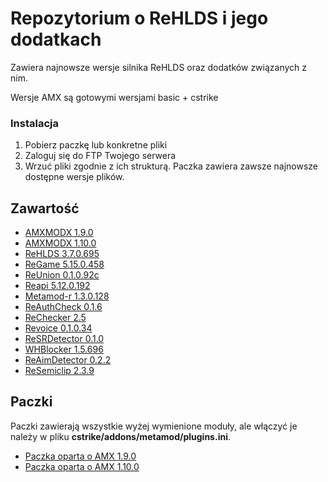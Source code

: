 # Repozytorium o ReHLDS i jego dodatkach
Zawiera najnowsze wersje silnika ReHLDS oraz dodatków związanych z nim.

Wersje AMX są gotowymi wersjami basic + cstrike

### Instalacja 
1. Pobierz paczkę lub konkretne pliki
2. Zaloguj się do FTP Twojego serwera
3. Wrzuć pliki zgodnie z ich strukturą.
Paczka zawiera zawsze najnowsze dostępne wersje plików.

## Zawartość
- [AMXMODX 1.9.0](https://github.com/AdrianJagodznski/ReHLDS-AND-ADDONS/raw/master/AMX%201.9.0.rar) 
- [AMXMODX 1.10.0](https://github.com/AdrianJagodznski/ReHLDS-AND-ADDONS/raw/master/AMX%201.10.0.rar) 
- [ReHLDS 3.7.0.695](https://github.com/AdrianJagodznski/ReHLDS-AND-ADDONS/blob/master/ReHLDS.rar) 
- [ReGame 5.15.0.458](https://github.com/AdrianJagodznski/ReHLDS-AND-ADDONS/raw/master/ReGame.rar)
- [ReUnion 0.1.0.92c](https://github.com/AdrianJagodznski/ReHLDS-AND-ADDONS/raw/master/ReUnion.rar)
- [Reapi 5.12.0.192](https://github.com/AdrianJagodznski/ReHLDS-AND-ADDONS/raw/master/ReAPI.rar) 
- [Metamod-r 1.3.0.128](https://github.com/AdrianJagodznski/ReHLDS-AND-ADDONS/raw/master/Metamod.rar) 
- [ReAuthCheck 0.1.6](https://github.com/AdrianJagodznski/ReHLDS-AND-ADDONS/raw/master/ReAuthCheck.rar)
- [ReChecker 2.5](https://github.com/AdrianJagodznski/ReHLDS-AND-ADDONS/raw/master/ReChecker.rar)
- [Revoice 0.1.0.34](https://github.com/AdrianJagodznski/ReHLDS-AND-ADDONS/raw/master/ReVoice.rar)
- [ReSRDetector 0.1.0](https://github.com/AdrianJagodznski/ReHLDS-AND-ADDONS/raw/master/ReSRDetector.rar)
- [WHBlocker 1.5.696](https://github.com/AdrianJagodznski/ReHLDS-AND-ADDONS/raw/master/WHBlocker.rar)
- [ReAimDetector 0.2.2](https://github.com/AdrianJagodznski/ReHLDS-AND-ADDONS/raw/master/ReAimDetector.rar)
- [ReSemiclip 2.3.9](https://github.com/AdrianJagodznski/ReHLDS-AND-ADDONS/raw/master/ReSemiclip.rar)

## Paczki
Paczki zawierają wszystkie wyżej wymienione moduły, ale włączyć je należy w pliku **cstrike/addons/metamod/plugins.ini**.
- [Paczka oparta o AMX 1.9.0](https://github.com/AdrianJagodznski/ReHLDS-AND-ADDONS/raw/master/ReSemiclip.rar)
- [Paczka oparta o AMX 1.10.0](https://github.com/AdrianJagodznski/ReHLDS-AND-ADDONS/raw/master/ReSemiclip.rar)
